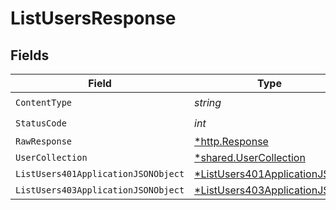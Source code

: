 # ListUsersResponse


## Fields

| Field                                                                                  | Type                                                                                   | Required                                                                               | Description                                                                            |
| -------------------------------------------------------------------------------------- | -------------------------------------------------------------------------------------- | -------------------------------------------------------------------------------------- | -------------------------------------------------------------------------------------- |
| `ContentType`                                                                          | *string*                                                                               | :heavy_check_mark:                                                                     | N/A                                                                                    |
| `StatusCode`                                                                           | *int*                                                                                  | :heavy_check_mark:                                                                     | N/A                                                                                    |
| `RawResponse`                                                                          | [*http.Response](https://pkg.go.dev/net/http#Response)                                 | :heavy_minus_sign:                                                                     | N/A                                                                                    |
| `UserCollection`                                                                       | [*shared.UserCollection](../../models/shared/usercollection.md)                        | :heavy_minus_sign:                                                                     | OK                                                                                     |
| `ListUsers401ApplicationJSONObject`                                                    | [*ListUsers401ApplicationJSON](../../models/operations/listusers401applicationjson.md) | :heavy_minus_sign:                                                                     | Unauthenticated                                                                        |
| `ListUsers403ApplicationJSONObject`                                                    | [*ListUsers403ApplicationJSON](../../models/operations/listusers403applicationjson.md) | :heavy_minus_sign:                                                                     | Forbidden                                                                              |
